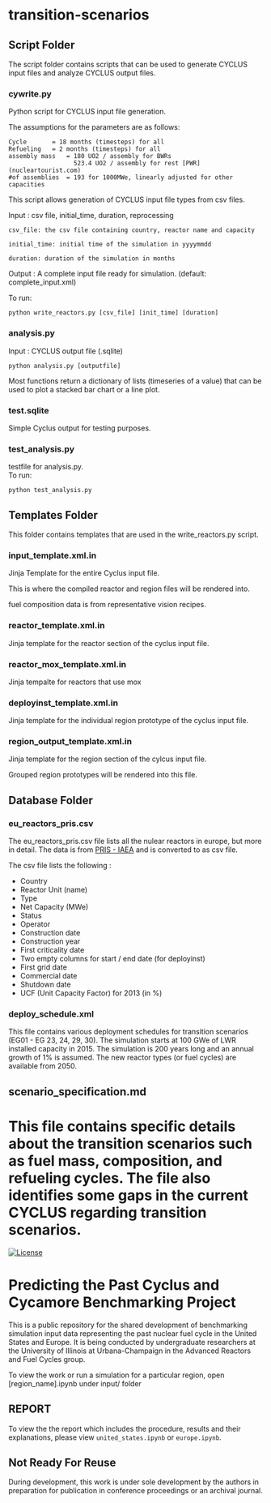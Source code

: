 # transition-scenarios

## Script Folder
The script folder contains scripts that can be used to generate CYCLUS
input files and analyze CYCLUS output files.


### cywrite.py
Python script for CYCLUS input file generation.

The assumptions for the parameters are as follows:

	Cycle 		= 18 months (timesteps) for all
	Refueling 	= 2 months (timesteps) for all
	assembly mass 	= 180 UO2 / assembly for BWRs
			  		  523.4 UO2 / assembly for rest [PWR](nucleartourist.com)
	#of assemblies 	= 193 for 1000MWe, linearly adjusted for other capacities

This script allows generation of CYCLUS input file types from csv files.

Input : csv file, initial_time, duration, reprocessing 


	    
    csv_file: the csv file containing country, reactor name and capacity
    
    initial_time: initial time of the simulation in yyyymmdd

    duration: duration of the simulation in months
    
    
Output : A complete input file ready for simulation. (default: complete_input.xml)
    
To run:

	python write_reactors.py [csv_file] [init_time] [duration]


### analysis.py

Input : CYCLUS output file (.sqlite)  
```
python analysis.py [outputfile]
```

Most functions return a dictionary of lists (timeseries of a value)
that can be used to plot a stacked bar chart or a line plot.


### test.sqlite
Simple Cyclus output for testing purposes.

### test_analysis.py
testfile for analysis.py.  
To run:  
```
python test_analysis.py
```

## Templates Folder
This folder contains templates that are used in the write_reactors.py script.

### input_template.xml.in
Jinja Template for the entire Cyclus input file.

This is where the compiled reactor and region files will be rendered into.

fuel composition data is from representative vision recipes.

### reactor_template.xml.in
Jinja template for the reactor section of the cyclus input file.

### reactor_mox_template.xml.in
Jinja tempalte for reactors that use mox

### deployinst_template.xml.in
Jinja template for the individual region prototype of the cyclus input file.

### region_output_template.xml.in
Jinja template for the region section of the cylcus input file.

Grouped region prototypes will be rendered into this file.


## Database Folder

### eu_reactors_pris.csv
The eu_reactors_pris.csv file lists all the nulear reactors in europe,
but more in detail. The data is from [PRIS - IAEA](https://www.iaea.org/pris/)
and is converted to as csv file.

The csv file lists the following :
* Country
* Reactor Unit (name)
* Type
* Net Capacity (MWe)
* Status
* Operator
* Construction date
* Construction year
* First criticality date
* Two empty columns for start / end date (for deployinst)
* First grid date
* Commercial date
* Shutdown date
* UCF (Unit Capacity Factor) for 2013 (in %)

### deploy_schedule.xml
This file contains various deployment schedules for transition
scenarios (EG01 - EG 23, 24, 29, 30). The simulation starts
at 100 GWe of LWR installed capacity in 2015. The simulation
is 200 years long and an annual growth of 1% is assumed. The
new reactor types (or fuel cycles) are available from 2050.

## scenario_specification.md
This file contains specific details about the transition
scenarios such as fuel mass, composition, and refueling
cycles. The file also identifies some gaps in the current
CYCLUS regarding transition scenarios.
=======
[![License](https://img.shields.io/badge/License-BSD%203--Clause-blue.svg)](https://opensource.org/licenses/BSD-3-Clause)


# Predicting the Past Cyclus and Cycamore Benchmarking Project
This is a public repository for the shared development of benchmarking
simulation input data representing the past nuclear fuel cycle in the United 
States and Europe. It is being conducted by undergraduate researchers at the 
University of Illinois at Urbana-Champaign in the Advanced Reactors and Fuel
Cycles group.

To view the work or run a simulation for a particular region, open [region_name].ipynb
under input/ folder

## REPORT
To view the the report which includes the procedure, results and their
explanations, please view `united_states.ipynb` or `europe.ipynb`.

## Not Ready For Reuse
During development, this work is under sole development by the authors in
preparation for publication in conference proceedings or an archival journal.
